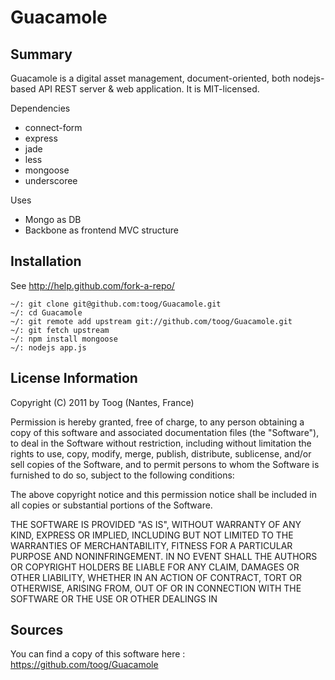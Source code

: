 Guacamole
=========


Summary
-------

Guacamole is a digital asset management, document-oriented, both nodejs-based API REST server & web application.
It is MIT-licensed.

Dependencies

* connect-form
* express
* jade
* less
* mongoose
* underscoree

Uses

* Mongo as DB
* Backbone as frontend MVC structure

Installation
------------

See http://help.github.com/fork-a-repo/

    ~/: git clone git@github.com:toog/Guacamole.git
    ~/: cd Guacamole
    ~/: git remote add upstream git://github.com/toog/Guacamole.git
    ~/: git fetch upstream
    ~/: npm install mongoose
    ~/: nodejs app.js


License Information
-------------------

Copyright (C) 2011 by Toog (Nantes, France)

Permission is hereby granted, free of charge, to any person obtaining a copy
of this software and associated documentation files (the "Software"), to deal
in the Software without restriction, including without limitation the rights
to use, copy, modify, merge, publish, distribute, sublicense, and/or sell
copies of the Software, and to permit persons to whom the Software is
furnished to do so, subject to the following conditions:

The above copyright notice and this permission notice shall be included in
all copies or substantial portions of the Software.

THE SOFTWARE IS PROVIDED "AS IS", WITHOUT WARRANTY OF ANY KIND, EXPRESS OR
IMPLIED, INCLUDING BUT NOT LIMITED TO THE WARRANTIES OF MERCHANTABILITY,
FITNESS FOR A PARTICULAR PURPOSE AND NONINFRINGEMENT. IN NO EVENT SHALL THE
AUTHORS OR COPYRIGHT HOLDERS BE LIABLE FOR ANY CLAIM, DAMAGES OR OTHER
LIABILITY, WHETHER IN AN ACTION OF CONTRACT, TORT OR OTHERWISE, ARISING FROM,
OUT OF OR IN CONNECTION WITH THE SOFTWARE OR THE USE OR OTHER DEALINGS IN


Sources
-------

You can find a copy of this software here : https://github.com/toog/Guacamole

